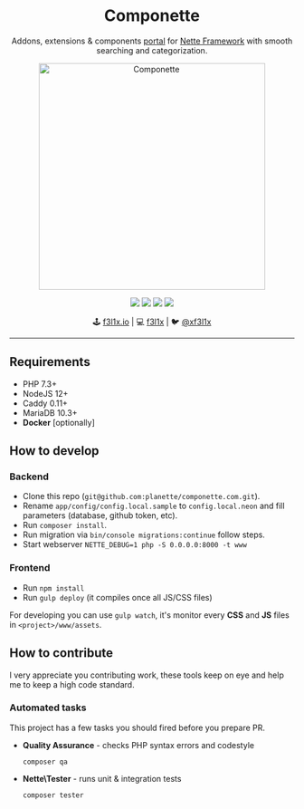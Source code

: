<h1 align=center>Componette</h1>

<p align=center>
   Addons, extensions & components <a href="https://componette.com">portal</a> for <a href="https://nette.org">Nette Framework</a> with smooth searching and categorization.
</p>

<p align=center>
	<a href="https://componette.com"><img src="https://rawcdn.githack.com/f3l1x/xsource/b2663bd230b4ca50521fe6c7c554e484dd91e24d/assets/componette.png" alt="Componette" title="Componette" width="400"></a>
</p>

<p align=center>
    <a href="http://bit.ly/ctteg" rel="nofollow"><img src="https://img.shields.io/gitter/room/contributte/contributte.svg"></a>
    <a href="https://travis-ci.org/planette/componette.com" rel="nofollow"><img src="https://img.shields.io/travis/planette/componette.com.svg"></a>
    <a href="http://isitmaintained.com/project/componette/componette.com" rel="nofollow"><img src="https://isitmaintained.com/badge/open/componette/componette.com.svg"></a>
    <a href="http://isitmaintained.com/project/componette/componette.com" rel="nofollow"><img src="https://isitmaintained.com/badge/resolution/componette/componette.com.svg"></a>
</p>

<p align=center>
🕹 <a href="https://f3l1x.io">f3l1x.io</a> | 💻 <a href="https://github.com/f3l1x">f3l1x</a> | 🐦 <a href="https://twitter.com/xf3l1x">@xf3l1x</a>
</p>

----

## Requirements

* PHP 7.3+
* NodeJS 12+
* Caddy 0.11+
* MariaDB 10.3+
* **Docker** [optionally]

## How to develop

### Backend

- Clone this repo (`git@github.com:planette/componette.com.git`).
- Rename `app/config/config.local.sample` to `config.local.neon` and fill parameters (database, github token, etc).
- Run `composer install`.
- Run migration via `bin/console migrations:continue` follow steps.
- Start webserver `NETTE_DEBUG=1 php -S 0.0.0.0:8000 -t www`

### Frontend

- Run `npm install`
- Run `gulp deploy` (it compiles once all JS/CSS files)

For developing you can use `gulp watch`, it's monitor every **CSS** and **JS** files in `<project>/www/assets`.

## How to contribute

I very appreciate you contributing work, these tools keep on eye and help me to keep a high code standard.

### Automated tasks

This project has a few tasks you should fired before you prepare PR.

- **Quality Assurance** - checks PHP syntax errors and codestyle

    ```
    composer qa
    ```

- **Nette\Tester** - runs unit & integration tests

    ```
    composer tester
    ```
